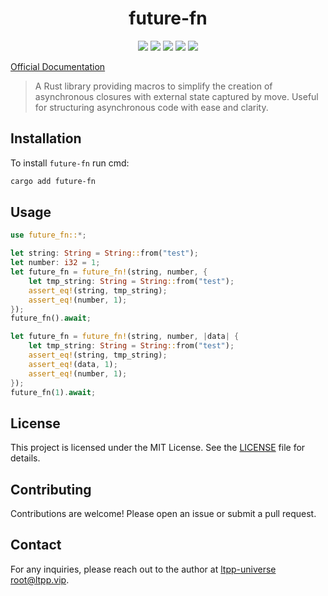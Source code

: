 <center>

# future-fn

[![](https://img.shields.io/crates/v/future-fn.svg)](https://crates.io/crates/future-fn)
[![](https://img.shields.io/crates/d/future-fn.svg)](https://img.shields.io/crates/d/future-fn.svg)
[![](https://docs.rs/future-fn/badge.svg)](https://docs.rs/future-fn)
[![](https://github.com/ltpp-universe/future-fn/workflows/Rust/badge.svg)](https://github.com/ltpp-universe/future-fn/actions?query=workflow:Rust)
[![](https://img.shields.io/crates/l/future-fn.svg)](./LICENSE)

</center>

[Official Documentation](https://docs.ltpp.vip/future-fn/)

> A Rust library providing macros to simplify the creation of asynchronous closures with external state captured by move. Useful for structuring asynchronous code with ease and clarity.

## Installation

To install `future-fn` run cmd:

```sh
cargo add future-fn
```

## Usage

```rust
use future_fn::*;

let string: String = String::from("test");
let number: i32 = 1;
let future_fn = future_fn!(string, number, {
    let tmp_string: String = String::from("test");
    assert_eq!(string, tmp_string);
    assert_eq!(number, 1);
});
future_fn().await;

let future_fn = future_fn!(string, number, |data| {
    let tmp_string: String = String::from("test");
    assert_eq!(string, tmp_string);
    assert_eq!(data, 1);
    assert_eq!(number, 1);
});
future_fn(1).await;
```

## License

This project is licensed under the MIT License. See the [LICENSE](LICENSE) file for details.

## Contributing

Contributions are welcome! Please open an issue or submit a pull request.

## Contact

For any inquiries, please reach out to the author at [ltpp-universe <root@ltpp.vip>](mailto:root@ltpp.vip).
